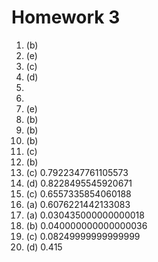 # Homework 3
1. (b)<br>
2. (e)<br>
3. (c)<br>
4. (d)<br>
5. <br>
6. <br>
7. (e)<br>
8. (b)<br>
9. (b)<br>
10. (b)<br>
11. (c)<br>
12. (b)<br>
13. (c) 0.7922347761105573<br>
14. (d) 0.8228495545920671<br>
15. (c) 0.6557335854060188<br>
16. (a) 0.6076221442133083<br>
17. (a) 0.030435000000000018<br>
18. (b) 0.040000000000000036<br>
19. (c) 0.08249999999999999<br>
20. (d) 0.415<br>